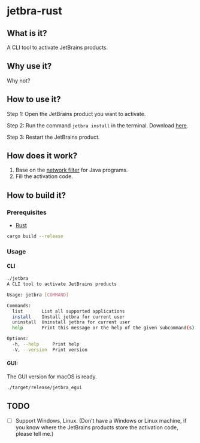 # jetbra-rust

## What is it?

A CLI tool to activate JetBrains products.

## Why use it?

Why not?

## How to use it?

Step 1: Open the JetBrains product you want to activate.

Step 2: Run the command `jetbra install` in the terminal.
Download [here](https://github.com/chenyanchen/jetbra-rust/releases).

Step 3: Restart the JetBrains product.

## How does it work?

1. Base on the [network filter](https://gitee.com/ja-netfilter/ja-netfilter) for Java programs.
2. Fill the activation code.

## How to build it?

### Prerequisites

- [Rust](https://www.rust-lang.org/learn/get-started)

```bash
cargo build --release
```

### Usage

#### CLI

```bash
./jetbra
A CLI tool to activate JetBrains products

Usage: jetbra [COMMAND]

Commands:
  list       List all supported applications
  install    Install jetbra for current user
  uninstall  Uninstall jetbra for current user
  help       Print this message or the help of the given subcommand(s)

Options:
  -h, --help     Print help
  -V, --version  Print version
```

#### GUI:

The GUI version for macOS is ready.

```bash
./target/release/jetbra_egui
```

## TODO

- [ ] Support Windows, Linux. (Don't have a Windows or Linux machine, if you know where the JetBrains products store the
  activation code, please tell me.)

